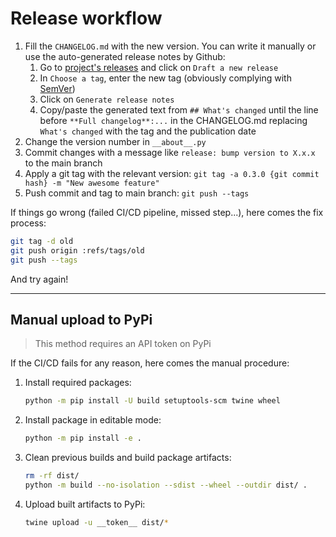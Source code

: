# Release workflow

1. Fill the `CHANGELOG.md` with the new version. You can write it manually or use the auto-generated release notes by Github:
    1. Go to [project's releases](https://github.com/qgis-deployment/qgis-deployment-toolbelt-cli/releases) and click on `Draft a new release`
    1. In `Choose a tag`, enter the new tag (obviously complying with [SemVer](https://semver.org/))
    1. Click on `Generate release notes`
    1. Copy/paste the generated text from `## What's changed` until the line before `**Full changelog**:...` in the CHANGELOG.md replacing `What's changed` with the tag and the publication date
1. Change the version number in `__about__.py`
1. Commit changes with a message like `release: bump version to X.x.x` to the main branch
1. Apply a git tag with the relevant version: `git tag -a 0.3.0 {git commit hash} -m "New awesome feature"`
1. Push commit and tag to main branch: `git push --tags`

If things go wrong (failed CI/CD pipeline, missed step...), here comes the fix process:

```sh
git tag -d old
git push origin :refs/tags/old
git push --tags
```

And try again!

----

## Manual upload to PyPi

> This method requires an API token on PyPi

If the CI/CD fails for any reason, here comes the manual procedure:

1. Install required packages:

    ```sh
    python -m pip install -U build setuptools-scm twine wheel
    ```

1. Install package in editable mode:

    ```sh
    python -m pip install -e .
    ```

1. Clean previous builds and build package artifacts:

    ```sh
    rm -rf dist/
    python -m build --no-isolation --sdist --wheel --outdir dist/ .
    ```

1. Upload built artifacts to PyPi:

    ```sh
    twine upload -u __token__ dist/*
    ```
